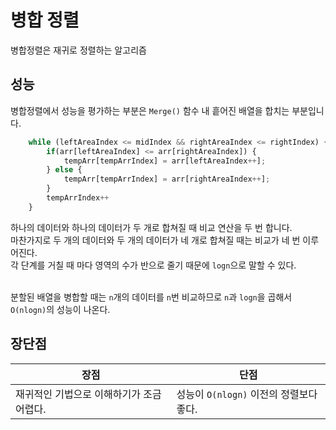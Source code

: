 # 병합 정렬

병합정렬은 재귀로 정렬하는 알고리즘<br>

## 성능

병합정렬에서 성능을 평가하는 부분은 `Merge()` 함수 내 흩어진 배열을 합치는 부분입니다.<br>
```js
    while (leftAreaIndex <= midIndex && rightAreaIndex <= rightIndex) {
        if(arr[leftAreaIndex] <= arr[rightAreaIndex]) {
            tempArr[tempArrIndex] = arr[leftAreaIndex++]; 
        } else {
            tempArr[tempArrIndex] = arr[rightAreaIndex++]; 
        }
        tempArrIndex++
    }
```
하나의 데이터와 하나의 데이터가 두 개로 합쳐질 때 비교 연산을 두 번 합니다.<br>
마찬가지로 두 개의 데이터와 두 개의 데이터가 네 개로 합쳐질 때는 비교가 네 번 이루어진다.<br>
각 단계를 거칠 때 마다 영역의 수가 반으로 줄기 때문에 `logn`으로 말할 수 있다.<br><br>

분할된 배열을 병합할 때는 `n`개의 데이터를 `n`번 비교하므로 `n`과 `logn`을 곱해서 `O(nlogn)`의 성능이 나온다.

## 장단점
|장점|단점|
|--|--|
|재귀적인 기법으로 이해하기가 조금 어렵다.|성능이 `O(nlogn)` 이전의 정렬보다 좋다.|
